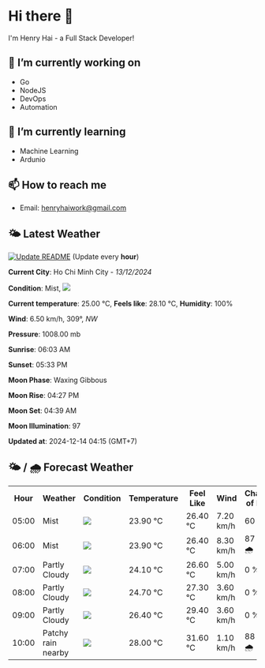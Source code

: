 # Hi there 👋

I'm Henry Hai - a Full Stack Developer!

## 🔭 I’m currently working on

- Go
- NodeJS
- DevOps
- Automation

## 🌱 I’m currently learning

- Machine Learning
- Ardunio

## 📫 How to reach me

- Email: <henryhaiwork@gmail.com>

## 🌤️ Latest Weather
[![Update README](https://github.com/henry0hai/henry0hai/actions/workflows/udpateReadme.yml/badge.svg)](https://github.com/henry0hai/henry0hai/actions/workflows/udpateReadme.yml)
(Update every **hour**)
<!-- CURRENT_WEATHER:START -->
**Current City**: Ho Chi Minh City - *13/12/2024*

**Condition**: Mist, <img src="https://cdn.weatherapi.com/weather/64x64/night/143.png"/>

**Current temperature**: 25.00 °C, **Feels like**: 28.10 °C, **Humidity**: 100%

**Wind**: 6.50 km/h, 309°, *NW*

**Pressure**: 1008.00 mb

**Sunrise**: 06:03 AM

**Sunset**: 05:33 PM

**Moon Phase**: Waxing Gibbous

**Moon Rise**: 04:27 PM

**Moon Set**: 04:39 AM

**Moon Illumination**: 97

**Updated at**: 2024-12-14 04:15 (GMT+7)<!-- CURRENT_WEATHER:END -->

## 🌤️ / 🌧️ Forecast Weather
<!-- FORECAST_WEATHER:START -->
<table>
		<tr>
			<th>Hour</th>
			<th>Weather</th>
			<th>Condition</th>
			<th>Temperature</th>
			<th>Feel Like</th>
			<th>Wind</th>
			<th>Chance of Rain</th>
		</tr>
				<tr>
					<td>05:00</td>
					<td>Mist</td>
					<td><img src='https://cdn.weatherapi.com/weather/64x64/night/143.png'/></td>
					<td>23.90 °C</td>
					<td>26.40 °C</td>
					<td>7.20 km/h</td>
					<td>60 %</td>
				</tr>
				<tr>
					<td>06:00</td>
					<td>Mist</td>
					<td><img src='https://cdn.weatherapi.com/weather/64x64/night/143.png'/></td>
					<td>23.90 °C</td>
					<td>26.40 °C</td>
					<td>8.30 km/h</td>
					<td>87 % 🌧️</td>
				</tr>
				<tr>
					<td>07:00</td>
					<td>Partly Cloudy </td>
					<td><img src='https://cdn.weatherapi.com/weather/64x64/day/116.png'/></td>
					<td>24.10 °C</td>
					<td>26.60 °C</td>
					<td>5.00 km/h</td>
					<td>0 %</td>
				</tr>
				<tr>
					<td>08:00</td>
					<td>Partly Cloudy </td>
					<td><img src='https://cdn.weatherapi.com/weather/64x64/day/116.png'/></td>
					<td>24.70 °C</td>
					<td>27.30 °C</td>
					<td>3.60 km/h</td>
					<td>0 %</td>
				</tr>
				<tr>
					<td>09:00</td>
					<td>Partly Cloudy </td>
					<td><img src='https://cdn.weatherapi.com/weather/64x64/day/116.png'/></td>
					<td>26.40 °C</td>
					<td>29.40 °C</td>
					<td>3.60 km/h</td>
					<td>0 %</td>
				</tr>
				<tr>
					<td>10:00</td>
					<td>Patchy rain nearby</td>
					<td><img src='https://cdn.weatherapi.com/weather/64x64/day/176.png'/></td>
					<td>28.00 °C</td>
					<td>31.60 °C</td>
					<td>1.10 km/h</td>
					<td>88 % 🌧️</td>
				</tr>
</table>
<!-- FORECAST_WEATHER:END -->
